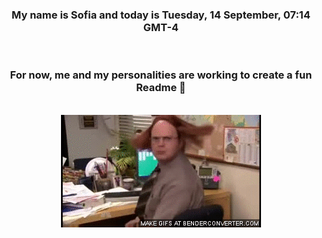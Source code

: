 


<div align="center">
<h3 >My name is Sofia and today is Tuesday, 14 September, 07:14 GMT-4</h3><br>
<h3 >For now, me and my personalities are working to create a fun Readme 👋
</h3><br>
<img src='img/dwight.gif' alt='working...'/>
</div>
